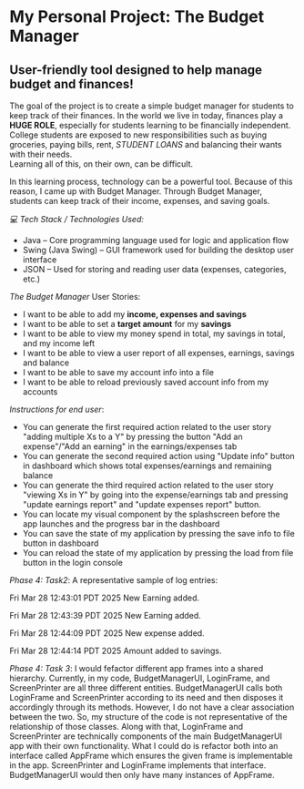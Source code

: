 # My Personal Project: The Budget Manager

## User-friendly tool designed to help manage budget and finances!

The goal of the project is to create a simple budget manager for students to 
keep track of their finances. In the world we live in today, finances play a
**HUGE ROLE**, especially for students learning to be financially independent.
College students are exposed to new responsibilities such as buying groceries,
paying bills, rent, *STUDENT LOANS* and balancing their wants with their needs.  
Learning all of this, on their own, can be difficult.

In this learning process, technology can be a powerful tool. Because of this reason,
I came up with Budget Manager. Through Budget Manager, students can keep track of their income, 
expenses, and saving goals.  

*💻 Tech Stack / Technologies Used:*
- Java – Core programming language used for logic and application flow
- Swing (Java Swing) – GUI framework used for building the desktop user interface
- JSON – Used for storing and reading user data (expenses, categories, etc.)

*The Budget Manager* User Stories:
- I want to be able to add my **income, expenses and savings**
- I want to be able to set a **target amount** for my **savings** 
- I want to be able to view my money spend in total, my savings in total, and my income left
- I want to be able to view a user report of all expenses, earnings, savings and balance
- I want to be able to save my account info into a file
- I want to be able to reload previously saved account info from my accounts


*Instructions for end user*:
- You can generate the first required action related to the user story "adding multiple Xs to a Y" by pressing the button "Add an expense"/"Add an earning" in the earnings/expenses tab
- You can generate the second required action using "Update info" button in dashboard which shows total expenses/earnings and remaining balance
- You can generate the third required action related to the user story "viewing Xs in Y" by going into the expense/earnings tab and pressing "update earnings report" and "update expenses report" button.
- You can locate my visual component by the splashscreen before the app launches and the progress bar in the dashboard
- You can save the state of my application by pressing the save info to file button in dashboard
- You can reload the state of my application by pressing the load from file button in the login console

*Phase 4: Task2*:
A representative sample of log entries:

Fri Mar 28 12:43:01 PDT 2025
New Earning added.

Fri Mar 28 12:43:39 PDT 2025
New Earning added.

Fri Mar 28 12:44:09 PDT 2025
New expense added.

Fri Mar 28 12:44:14 PDT 2025
Amount added to savings.

*Phase 4: Task 3*:
I would fefactor different app frames into a shared hierarchy. Currently, in my code, BudgetManagerUI, LoginFrame, and ScreenPrinter are all three different entities. BudgetManagerUI calls both LoginFrame and ScreenPrinter according to its need and then disposes it accordingly through its methods. However, I do not have a clear association between the two. So, my structure of the code is not representative of the relationship of those classes. Along with that, LoginFrame and ScreenPrinter are technically components of the main BudgetManagerUI app with their own functionality. What I could do is refactor both into an interface called AppFrame which ensures the given frame is implementable in the app. ScreenPrinter and LoginFrame implements that interface. BudgetManagerUI would then only have many instances of AppFrame. 
